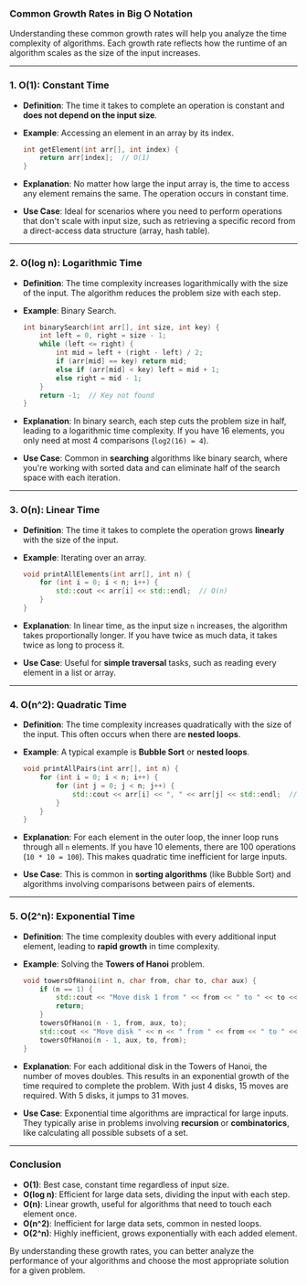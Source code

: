 ### **Common Growth Rates in Big O Notation**

Understanding these common growth rates will help you analyze the time complexity of algorithms. Each growth rate reflects how the runtime of an algorithm scales as the size of the input increases.

---

### **1. O(1): Constant Time**
- **Definition**: The time it takes to complete an operation is constant and **does not depend on the input size**.
- **Example**: Accessing an element in an array by its index.
  
  ```cpp
  int getElement(int arr[], int index) {
      return arr[index];  // O(1)
  }
  ```
- **Explanation**: No matter how large the input array is, the time to access any element remains the same. The operation occurs in constant time.
  
- **Use Case**: Ideal for scenarios where you need to perform operations that don't scale with input size, such as retrieving a specific record from a direct-access data structure (array, hash table).

---

### **2. O(log n): Logarithmic Time**
- **Definition**: The time complexity increases logarithmically with the size of the input. The algorithm reduces the problem size with each step.
- **Example**: Binary Search.

  ```cpp
  int binarySearch(int arr[], int size, int key) {
      int left = 0, right = size - 1;
      while (left <= right) {
          int mid = left + (right - left) / 2;
          if (arr[mid] == key) return mid;
          else if (arr[mid] < key) left = mid + 1;
          else right = mid - 1;
      }
      return -1;  // Key not found
  }
  ```
- **Explanation**: In binary search, each step cuts the problem size in half, leading to a logarithmic time complexity. If you have 16 elements, you only need at most 4 comparisons (`log2(16) = 4`).

- **Use Case**: Common in **searching** algorithms like binary search, where you're working with sorted data and can eliminate half of the search space with each iteration.

---

### **3. O(n): Linear Time**
- **Definition**: The time it takes to complete the operation grows **linearly** with the size of the input.
- **Example**: Iterating over an array.

  ```cpp
  void printAllElements(int arr[], int n) {
      for (int i = 0; i < n; i++) {
          std::cout << arr[i] << std::endl;  // O(n)
      }
  }
  ```
- **Explanation**: In linear time, as the input size `n` increases, the algorithm takes proportionally longer. If you have twice as much data, it takes twice as long to process it.

- **Use Case**: Useful for **simple traversal** tasks, such as reading every element in a list or array.

---

### **4. O(n^2): Quadratic Time**
- **Definition**: The time complexity increases quadratically with the size of the input. This often occurs when there are **nested loops**.
- **Example**: A typical example is **Bubble Sort** or **nested loops**.

  ```cpp
  void printAllPairs(int arr[], int n) {
      for (int i = 0; i < n; i++) {
          for (int j = 0; j < n; j++) {
              std::cout << arr[i] << ", " << arr[j] << std::endl;  // O(n^2)
          }
      }
  }
  ```
- **Explanation**: For each element in the outer loop, the inner loop runs through all `n` elements. If you have 10 elements, there are 100 operations (`10 * 10 = 100`). This makes quadratic time inefficient for large inputs.

- **Use Case**: This is common in **sorting algorithms** (like Bubble Sort) and algorithms involving comparisons between pairs of elements.

---

### **5. O(2^n): Exponential Time**
- **Definition**: The time complexity doubles with every additional input element, leading to **rapid growth** in time complexity.
- **Example**: Solving the **Towers of Hanoi** problem.

  ```cpp
  void towersOfHanoi(int n, char from, char to, char aux) {
      if (n == 1) {
          std::cout << "Move disk 1 from " << from << " to " << to << std::endl;
          return;
      }
      towersOfHanoi(n - 1, from, aux, to);
      std::cout << "Move disk " << n << " from " << from << " to " << to << std::endl;
      towersOfHanoi(n - 1, aux, to, from);
  }
  ```
- **Explanation**: For each additional disk in the Towers of Hanoi, the number of moves doubles. This results in an exponential growth of the time required to complete the problem. With just 4 disks, 15 moves are required. With 5 disks, it jumps to 31 moves.

- **Use Case**: Exponential time algorithms are impractical for large inputs. They typically arise in problems involving **recursion** or **combinatorics**, like calculating all possible subsets of a set.

---

### **Conclusion**
- **O(1)**: Best case, constant time regardless of input size.
- **O(log n)**: Efficient for large data sets, dividing the input with each step.
- **O(n)**: Linear growth, useful for algorithms that need to touch each element once.
- **O(n^2)**: Inefficient for large data sets, common in nested loops.
- **O(2^n)**: Highly inefficient, grows exponentially with each added element.

By understanding these growth rates, you can better analyze the performance of your algorithms and choose the most appropriate solution for a given problem.